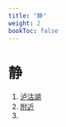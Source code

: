 ```yaml
---
title: "静"
weight: 2
bookToc: false
---
```


# 静
1. [泸沽湖](/posts/Luguriver/)  
2. [附近](/posts/nearby/)
3.
